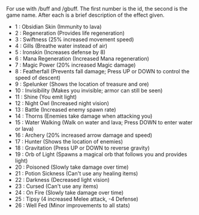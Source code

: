 For use with /buff and /gbuff. The first number is the id, the second is the game name. After each is a brief description of the effect given.

* 1 : Obsidian Skin (Immunity to lava)
* 2 : Regeneration (Provides life regeneration)
* 3 : Swiftness (25% increased movement speed)
* 4 : Gills (Breathe water instead of air)
* 5 : Ironskin (Increases defense by 8)
* 6 : Mana Regeneration (Increased Mana regeneration)
* 7 : Magic Power (20% increased Magic damage)
* 8 : Featherfall (Prevents fall damage; Press UP or DOWN to control the speed of descent)
* 9 : Spelunker (Shows the location of treasure and ore)
* 10 : Invisibility (Makes you invisible; armor can still be seen)
* 11 : Shine (You emit light)
* 12 : Night Owl (Increased night vision)
* 13 : Battle (Increased enemy spawn rate)
* 14 : Thorns (Enemies take damage when attacking you)
* 15 : Water Walking (Walk on water and lava; Press DOWN to enter water or lava)
* 16 : Archery (20% increased arrow damage and speed)
* 17 : Hunter (Shows the location of enemies)
* 18 : Gravitation (Press UP or DOWN to reverse gravity)
* 19 : Orb of Light (Spawns a magical orb that follows you and provides light)
* 20 : Poisoned (Slowly take damage over time)
* 21 : Potion Sickness (Can't use any healing items)
* 22 : Darkness (Decreased light vision)
* 23 : Cursed (Can't use any items)
* 24 : On Fire (Slowly take damage over time)
* 25 : Tipsy (4 increased Melee attack, -4 Defense)
* 26 : Well Fed (Minor improvements to all stats)